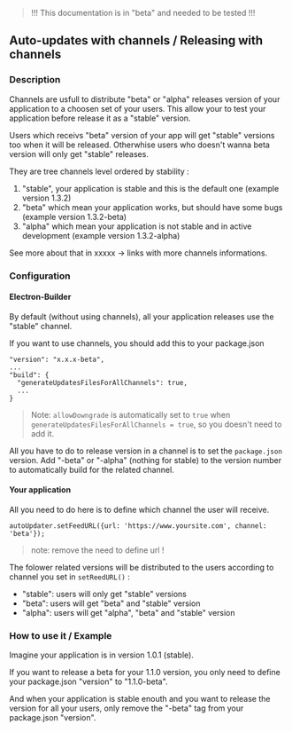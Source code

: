 > !!! This documentation is in "beta" and needed to be tested !!!

## Auto-updates with channels / Releasing with channels

### Description

Channels are usfull to distribute "beta" or "alpha" releases version of your application to a choosen set of your users. This allow your to test your application before release it as a "stable" version.

Users which receivs "beta" version of your app will get "stable" versions too when it will be released. Otherwhise users who doesn't wanna beta version will only get "stable" releases.

They are tree channels level ordered by stability :
1. "stable", your application is stable and this is the default one (example version 1.3.2)
2. "beta" which mean your application works, but should have some bugs (example version 1.3.2-beta)
3. "alpha" which mean your application is not stable and in active development (example version 1.3.2-alpha)

See more about that in xxxxx -> links with more channels informations.


### Configuration

#### Electron-Builder

By default (without using channels), all your application releases use the "stable" channel.

If you want to use channels, you should add this to your package.json

```
"version": "x.x.x-beta",
...
"build": {
  "generateUpdatesFilesForAllChannels": true,
  ...
}
```

> Note: `allowDowngrade` is automatically set to `true` when `generateUpdatesFilesForAllChannels = true`, so you doesn't need to add it.

All you have to do to release version in a channel is to set the `package.json` version. Add "-beta" or "-alpha" (nothing for stable) to the version number to automatically build for the related channel.


#### Your application

All you need to do here is to define which channel the user will receive.

`autoUpdater.setFeedURL({url: 'https://www.yoursite.com', channel: 'beta'});`

> note: remove the need to define url !

The folower related versions will be distributed to the users according to channel you set in `setReedURL()` :
- "stable": users will only get "stable" versions
- "beta": users will get "beta" and "stable" version
- "alpha": users will get "alpha", "beta" and "stable" version


### How to use it / Example

Imagine your application is in version 1.0.1 (stable).

If you want to release a beta for your 1.1.0 version, you only need to define your package.json "version" to "1.1.0-beta".

And when your application is stable enouth and you want to release the version for all your users, only remove the "-beta" tag from your package.json "version".


